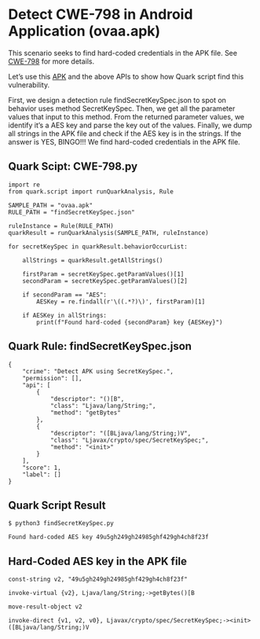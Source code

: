 # Detect CWE-798 in Android Application (ovaa.apk)

This scenario seeks to find hard-coded credentials in the APK file. See [CWE-798](https://cwe.mitre.org/data/definitions/798.html) for more details.

Let’s use this [APK](https://github.com/oversecured/ovaa) and the above APIs to show how Quark script find this vulnerability.

First, we design a detection rule findSecretKeySpec.json to spot on behavior uses method SecretKeySpec. Then, we get all the parameter values that input to this method. From the returned parameter values, we identify it’s a AES key and parse the key out of the values. Finally, we dump all strings in the APK file and check if the AES key is in the strings. If the answer is YES, BINGO!!! We find hard-coded credentials in the APK file.
## Quark Scipt: CWE-798.py
```
import re
from quark.script import runQuarkAnalysis, Rule

SAMPLE_PATH = "ovaa.apk"
RULE_PATH = "findSecretKeySpec.json"

ruleInstance = Rule(RULE_PATH)
quarkResult = runQuarkAnalysis(SAMPLE_PATH, ruleInstance)

for secretKeySpec in quarkResult.behaviorOccurList:

    allStrings = quarkResult.getAllStrings()

    firstParam = secretKeySpec.getParamValues()[1]
    secondParam = secretKeySpec.getParamValues()[2]

    if secondParam == "AES":
        AESKey = re.findall(r'\((.*?)\)', firstParam)[1]

    if AESKey in allStrings:
        print(f"Found hard-coded {secondParam} key {AESKey}")
```

## Quark Rule: findSecretKeySpec.json
```
{
    "crime": "Detect APK using SecretKeySpec.",
    "permission": [],
    "api": [
        {
            "descriptor": "()[B",
            "class": "Ljava/lang/String;",
            "method": "getBytes"
        },
        {
            "descriptor": "([BLjava/lang/String;)V",
            "class": "Ljavax/crypto/spec/SecretKeySpec;",
            "method": "<init>"
        }
    ],
    "score": 1,
    "label": []
}
```

## Quark Script Result
```
$ python3 findSecretKeySpec.py

Found hard-coded AES key 49u5gh249gh24985ghf429gh4ch8f23f
```



## Hard-Coded AES key in the APK file
```
const-string v2, "49u5gh249gh24985ghf429gh4ch8f23f"

invoke-virtual {v2}, Ljava/lang/String;->getBytes()[B

move-result-object v2

invoke-direct {v1, v2, v0}, Ljavax/crypto/spec/SecretKeySpec;-><init>([BLjava/lang/String;)V
```
